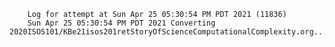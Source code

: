         Log for attempt at Sun Apr 25 05:30:54 PM PDT 2021 (11836)
        Sun Apr 25 05:30:54 PM PDT 2021 Converting 2020ISOS101/KBe21isos201retStoryOfScienceComputationalComplexity.org...
